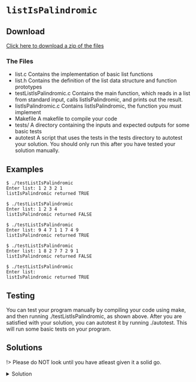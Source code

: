 # `listIsPalindromic`

## Download

[Click here to download a zip of the files](https://github.com/BraedonWooding/CseExamRevision/raw/main/docs/2521/LinkedLists/listIsPalindromic.zip ':ignore')

### The Files

- list.c	Contains the implementation of basic list functions
- list.h	Contains the definition of the list data structure and function prototypes
- testListIsPalindromic.c	Contains the main function, which reads in a list from standard input, calls listIsPalindromic, and prints out the result.
- listIsPalindromic.c	Contains listIsPalindromic, the function you must implement
- Makefile	A makefile to compile your code
- tests/	A directory containing the inputs and expected outputs for some basic tests
- autotest	A script that uses the tests in the tests directory to autotest your solution. You should only run this after you have tested your solution manually.

## Examples

```
$ ./testListIsPalindromic
Enter list: 1 2 3 2 1
listIsPalindromic returned TRUE
```

```
$ ./testListIsPalindromic
Enter list: 1 2 3 4
listIsPalindromic returned FALSE
```

```
$ ./testListIsPalindromic
Enter list: 9 4 7 1 1 7 4 9
listIsPalindromic returned TRUE
```

```
$ ./testListIsPalindromic
Enter list: 1 8 2 7 7 2 9 1
listIsPalindromic returned FALSE
```

```
$ ./testListIsPalindromic
Enter list: 
listIsPalindromic returned TRUE
```

## Testing

You can test your program manually by compiling your code using make, and then running ./testListIsPalindromic, as shown above. After you are satisfied with your solution, you can autotest it by running ./autotest. This will run some basic tests on your program.

## Solutions

!> Please do NOT look until you have atleast given it a solid go.

<details>
<summary>Solution</summary>

```c
bool listIsPalindromic(List l) {
  Node front = l->first;
  Node back = l->last;
  while (front != back && back->next != front) {
    if (front->value != back->value)
      return false;
    front = front->next;
    back = back->prev;
  }

  return true;
}
```

</details>
